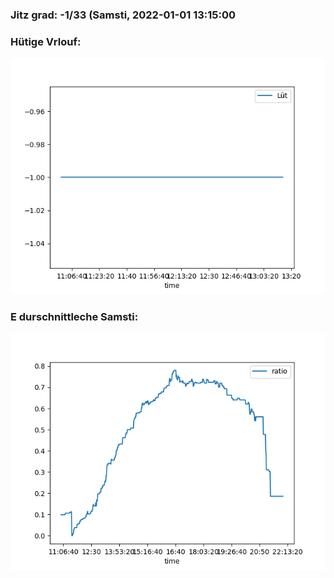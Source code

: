 ### Jitz grad: -1/33 (Samsti, 2022-01-01 13:15:00

### Hütige Vrlouf:
![Graph](Today.png)

### E durschnittleche Samsti:
![Graph](Samsti.png)